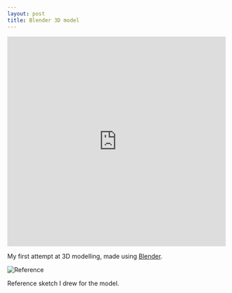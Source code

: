 ```yaml
---
layout: post
title: Blender 3D model
---
```


<iframe frameborder="0" height="480" width="500" src="http://skfb.ly/li2eba?autostart=0&transparent=0&autospin=1&controls=1&watermark=0"><a href="https://sketchfab.com/show/rqnFNDwRip8cyzxtvCn2N8nB3R4">View model at Sketchfab</a></iframe>

My first attempt at 3D modelling, made using [Blender](http://www.blender.org).

![Reference](https://lh5.googleusercontent.com/-Y95PwG1uEms/UH-Z77sKYTI/AAAAAAAAAeU/iq7R6TPt4u0/s500/reference.png)

Reference sketch I drew for the model.
